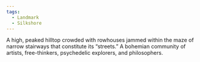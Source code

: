 ```yaml
---
tags:
  - Landmark
  - Silkshore
---
```

A high, peaked hilltop crowded with rowhouses jammed within the maze of narrow stairways that constitute its “streets.” A bohemian community of artists, free-thinkers, psychedelic explorers, and philosophers.